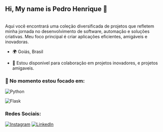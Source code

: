 ## Hi, My name is Pedro Henrique 👋
<br>
Aqui você encontrará uma coleção diversificada de projetos que refletem minha jornada no desenvolvimento de software, automação e soluções criativas. Meu foco principal é criar aplicações eficientes, amigáveis e inovadoras.

- 🌍 Goiás, Brasil

- 🤝 Estou disponivel para colaboração em projetos inovadores, e projetos amigaveis.

### 🧠 No momento estou focado em:
![Python](https://img.shields.io/badge/python-3670A0?style=for-the-badge&logo=python&logoColor=ffdd54)    

![Flask](https://img.shields.io/badge/flask-%23000.svg?style=for-the-badge&logo=flask&logoColor=white)

### Redes Sociais:
[![Instagram](https://img.shields.io/badge/-Instagram-%23E4405F?style=for-the-badge&logo=instagram&logoColor=white)](https://www.instagram.com/phsales_/)
[![LinkedIn](https://img.shields.io/badge/LinkedIn-0077B5?style=for-the-badge&logo=linkedin&logoColor=white)](https://www.linkedin.com/in/pedronsales/)
